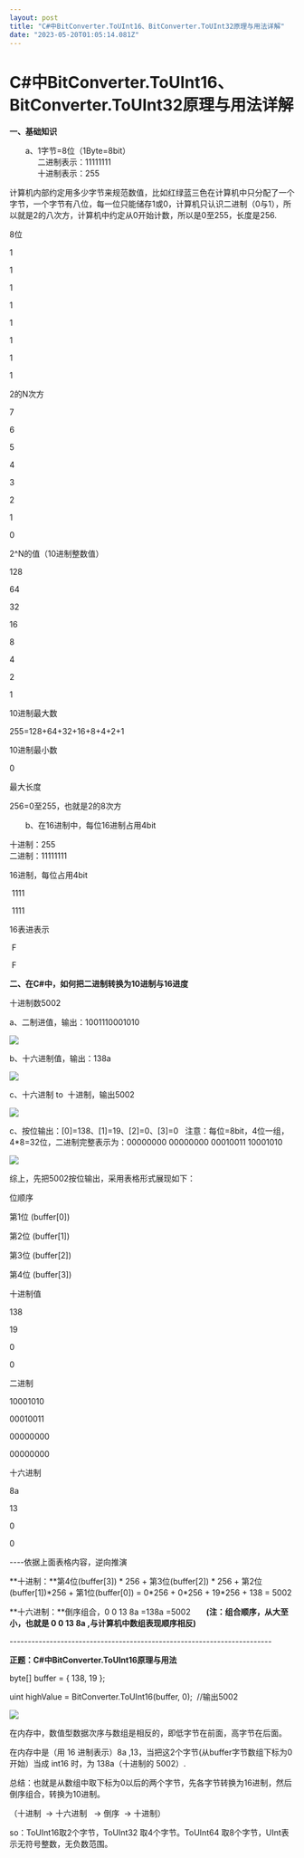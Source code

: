 ```yaml
---
layout: post
title: "C#中BitConverter.ToUInt16、BitConverter.ToUInt32原理与用法详解"
date: "2023-05-20T01:05:14.081Z"
---
```

C#中BitConverter.ToUInt16、BitConverter.ToUInt32原理与用法详解
=====================================================

**一、基础知识**

　　a、1字节=8位（1Byte=8bit）  
　　　  二进制表示：11111111  
　　　  十进制表示：255

计算机内部约定用多少字节来规范数值，比如红绿蓝三色在计算机中只分配了一个字节，一个字节有八位，每一位只能储存1或0，计算机只认识二进制（0与1），所以就是2的八次方，计算机中约定从0开始计数，所以是0至255，长度是256.

8位

1

1

1

1

1

1

1

1

2的N次方

7

6

5

4

3

2

1

0

2^N的值（10进制整数值）

128

64

32

16

8

4

2

1

10进制最大数

255\=128+64+32+16+8+4+2+1

10进制最小数

0

最大长度

256=0至255，也就是2的8次方

　　b、在16进制中，每位16进制占用4bit

十进制：255   
二进制：11111111 

16进制，每位占用4bit

 1111

 1111

16表进表示

 F

 F

**二、在C#中，如何把二进制转换为10进制与16进度**

十进制数5002

a、二制进值，输出：1001110001010

![](https://img2023.cnblogs.com/blog/321674/202305/321674-20230519113719848-2084159764.png)

b、十六进制值，输出：138a

![](https://img2023.cnblogs.com/blog/321674/202305/321674-20230519114729394-791074899.png)

c、十六进制 to  十进制，输出5002

![](https://img2023.cnblogs.com/blog/321674/202305/321674-20230519140241528-2005547431.png)

c、按位输出：\[0\]=138、\[1\]=19、\[2\]=0、\[3\]=0   注意：每位=8bit，4位一组，4\*8=32位，二进制完整表示为：00000000 00000000 00010011 10001010

![](https://img2023.cnblogs.com/blog/321674/202305/321674-20230519112442627-414964663.png)

综上，先把5002按位输出，采用表格形式展现如下：

位顺序

第1位 (buffer\[0\])

第2位 (buffer\[1\])

第3位 (buffer\[2\])

第4位 (buffer\[3\])

十进制值

138

19

0

0

二进制

10001010

00010011

00000000

00000000

十六进制

8a

13

0

0

\----依据上面表格内容，逆向推演

**十进制：**第4位(buffer\[3\]) \* 256 + 第3位(buffer\[2\]) \* 256 + 第2位(buffer\[1\])\*256 + 第1位(buffer\[0\]) = 0\*256 + 0\*256 + 19\*256 + 138 \= 5002

**十六进制：**倒序组合，0 0 13 8a =138a \=5002       **(注：组合顺序，从大至小，也就是 0 0 13 8a ,与计算机中数组表现顺序相反)**

\------------------------------------------------------------------------

**正题：C#中BitConverter.ToUInt16原理与用法**

byte\[\] buffer = { 138, 19 };

uint highValue = BitConverter.ToUInt16(buffer, 0);  //输出5002

**![](https://img2023.cnblogs.com/blog/321674/202305/321674-20230519135221623-692012216.png)**

在内存中，数值型数据次序与数组是相反的，即低字节在前面，高字节在后面。

在内存中是（用 16 进制表示）8a ,13，当把这2个字节(从buffer字节数组下标为0开始）当成 int16 时，为 138a（十进制的 5002）.

总结：也就是从数组中取下标为0以后的两个字节，先各字节转换为16进制，然后倒序组合，转换为10进制。

（十进制  -> 十六进制   -> 倒序  -> 十进制）

so：ToUInt16取2个字节，ToUInt32 取4个字节。ToUInt64 取8个字节，UInt表示无符号整数，无负数范围。
